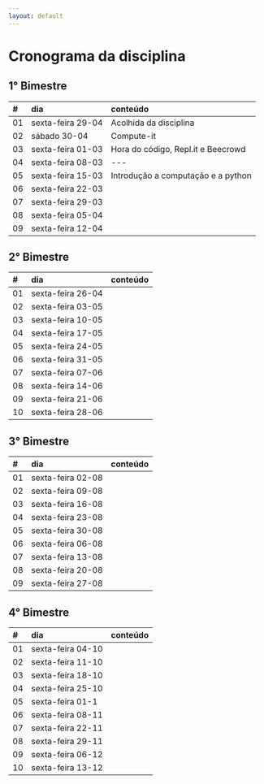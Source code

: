 ```yaml
---
layout: default
---
```


# [](#header-1) Cronograma da disciplina

## [](#header-2) 1° Bimestre

| \#  | dia               | conteúdo                           |
| :-- | :---------------- | :--------------------------------- |
| 01  | sexta-feira 29-04 | Acolhida da disciplina             |
| 02  | sábado 30-04      | Compute-it                         |
| 03  | sexta-feira 01-03 | Hora do código, Repl.it e Beecrowd |
| 04  | sexta-feira 08-03 | ---                                |
| 05  | sexta-feira 15-03 | Introdução a computação e a python |
| 06  | sexta-feira 22-03 |                                    |
| 07  | sexta-feira 29-03 |                                    |
| 08  | sexta-feira 05-04 |                                    |
| 09  | sexta-feira 12-04 |                                    |

## [](#header-2) 2° Bimestre

| \#  | dia               | conteúdo |
| :-- | :---------------- | :------- |
| 01  | sexta-feira 26-04 |          |
| 02  | sexta-feira 03-05 |          |
| 03  | sexta-feira 10-05 |          |
| 04  | sexta-feira 17-05 |          |
| 05  | sexta-feira 24-05 |          |
| 06  | sexta-feira 31-05 |          |
| 07  | sexta-feira 07-06 |          |
| 08  | sexta-feira 14-06 |          |
| 09  | sexta-feira 21-06 |          |
| 10  | sexta-feira 28-06 |          |

## [](#header-2) 3° Bimestre

| \#  | dia               | conteúdo |
| :-- | :---------------- | :------- |
| 01  | sexta-feira 02-08 |          |
| 02  | sexta-feira 09-08 |          |
| 03  | sexta-feira 16-08 |          |
| 04  | sexta-feira 23-08 |          |
| 05  | sexta-feira 30-08 |          |
| 06  | sexta-feira 06-08 |          |
| 07  | sexta-feira 13-08 |          |
| 08  | sexta-feira 20-08 |          |
| 09  | sexta-feira 27-08 |          |

## [](#header-2) 4° Bimestre

| \#  | dia               | conteúdo |
| :-- | :---------------- | :------- |
| 01  | sexta-feira 04-10 |          |
| 02  | sexta-feira 11-10 |          |
| 03  | sexta-feira 18-10 |          |
| 04  | sexta-feira 25-10 |          |
| 05  | sexta-feira 01-1  |          |
| 06  | sexta-feira 08-11 |          |
| 07  | sexta-feira 22-11 |          |
| 08  | sexta-feira 29-11 |          |
| 09  | sexta-feira 06-12 |          |
| 10  | sexta-feira 13-12 |          |
